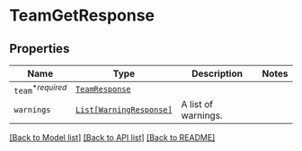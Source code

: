 # TeamGetResponse



## Properties
Name | Type | Description | Notes
------------ | ------------- | ------------- | -------------
| `team`<sup>*_required_</sup> | [```TeamResponse```](TeamResponse.md) |    |  |
| `warnings` | [```List[WarningResponse]```](WarningResponse.md) |  A list of warnings.  |  |

[[Back to Model list]](../README.md#documentation-for-models) [[Back to API list]](../README.md#documentation-for-api-endpoints) [[Back to README]](../README.md)

